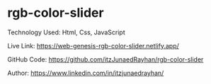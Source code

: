 # rgb-color-slider

Technology Used: Html, Css, JavaScript

Live Link: https://web-genesis-rgb-color-slider.netlify.app/

GitHub Code: https://github.com/itzJunaedRayhan/rgb-color-slider

Author: https://www.linkedin.com/in/itzjunaedrayhan/